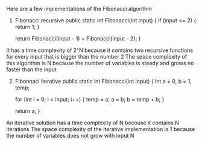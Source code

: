 Here are a few implementations of the Fibonacci algorithm

1. Fibonacci recursive
   public static int Fibonacci(int input)
   {
      if (input <= 2)
      {
          return 1;
      }
  
      return Fibonacci(input - 1) + Fibonacci(input - 2);
   }

It has a time complexity of 2^N because it contains two recursive functions for every input that is bigger than the number 2
The space complexity of this algorithm is N because the number of variables is steady and grows no faster than the input

2. Fibonnaci iterative
   public static int Fibonacci(int input)
   {
      int a = 0, b = 1, temp;
  
      for (int i = 0; i < input; i++)
      {
          temp = a;
          a = b;
          b = temp + b;
      }
  
      return a;
   }

An iterative solution has a time complexity of N becouse it contains N iterations
The space complexity of the iterative implementation is 1 because the number of variables does not grow with input N
   
